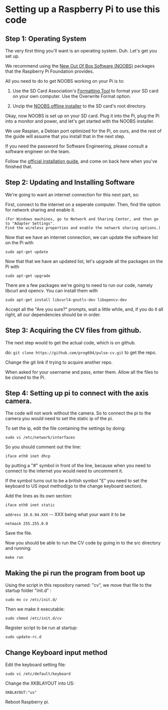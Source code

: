 Setting up a Raspberry Pi to use this code
==========================================

Step 1: Operating System
------------------------
The very first thing you'll want is an operating system. Duh. Let's get you set up.

We recommend using the [New Out Of Box Software (NOOBS)](http://www.raspberrypi.org/downloads) packages that the Raspberry Pi Foundation provides.

All you need to do to get NOOBS working on your Pi is to:

1. Use the SD Card Association's [Formatting Tool](https://www.sdcard.org/downloads/formatter_4) to format your SD card on your own computer. Use the Overwrite Format option.

2. Unzip the [NOOBS offline installer](http://downloads.raspberrypi.org/NOOBS_latest) to the SD card's root directory.

Okay, now NOOBS is set up on your SD card. Plug it into the Pi, plug the Pi into a monitor and power, and let's get started with the NOOBS installer.

We use Raspian, a Debian port optimized for the Pi, on ours, and the rest of the guide will assume that you install that in the next step.

If you need the password for Software Engineering, please consult a software engineer on the team.

Follow the [official installation guide](https://github.com/raspberrypi/noobs/blob/master/README.md), and come on back here when you've finished that.

Step 2: Updating and Installing Software
----------------------------------------
We're going to want an internet connection for this next part, so:

  First, connect to the internet on a seperate computer. Then, find the option for network sharing and enable it.
  
    (For Windows machines, go to Network and Sharing Center, and then go to "Adapter Settings".
    Find the wireless properties and enable the network sharing options.)
    

Now that we have an internet connection, we can update the software list on the Pi with

  `sudo apt-get update`

Now that that we have an updated list, let's upgrade all the packages on the Pi with

  `sudo apt-get upgrade`

There are a few packages we're going to need to run our code, namely libcurl and opencv. You can install them with

  `sudo apt-get install libcurl4-gnutls-dev libopencv-dev`

Accept all the "Are you sure?" prompts, wait a little while, and, if you do it all right, all our dependencies should be in order.

Step 3: Acquiring the CV files from github.
-------------------------------------------

The next step would to get the actual code, which is on github.

do:
  `git clone https://github.com/prog694/pulse-cv.git` to get the repo.

Change the git link if trying to acquire another repo.

When asked for your username and pass, enter them. Allow all the files to be cloned to the Pi.



Step 4: Setting up pi to connect with the axis camera.
--------------------------------------------------------

The code will not work without the camera. So to connect the pi to the camera you would need to set the static ip of the pi.

To set the ip, edit the file containing the settings by doing:

  `sudo vi /etc/network/interfaces` 

So you should comment out the line:

  `iface eth0 inet dhcp` 

by putting a "#" symbol in front of the line, because when you need to connect to the internet you would need to uncomment it.

If the symbol turns out to be a british symbol "£" you need to set the keyboard to US input method(go to the change keyboard section).

Add the lines as its own section:

  `iface eth0 inet static`
  
  `address 10.6.94.XXX` -- XXX being what your want it to be
  
  `netmask 255.255.0.0`
  
Save the file.

Now you should be able to run the CV code by going in to the src directory and running:

  `make run`
  


Making the pi run the program from boot up
------------------------------------------

Using the script in this repository named: "cv", we move that file to the startup folder "init.d" :

  `sudo mv cv /etc/init.d/`
  
Then we make it executable:

  `sudo chmod /etc/init.d/cv`
  
Register script to be run at startup:

  `sudo update-rc.d`
  


Change Keyboard input method
--------------------------------

Edit the keyboard setting file:

  `sudo vi /etc/default/keyboard`

Change the XKBLAYOUT into US:

  `XKBLAYOUT:"us"`
  
Reboot Raspberry pi.
